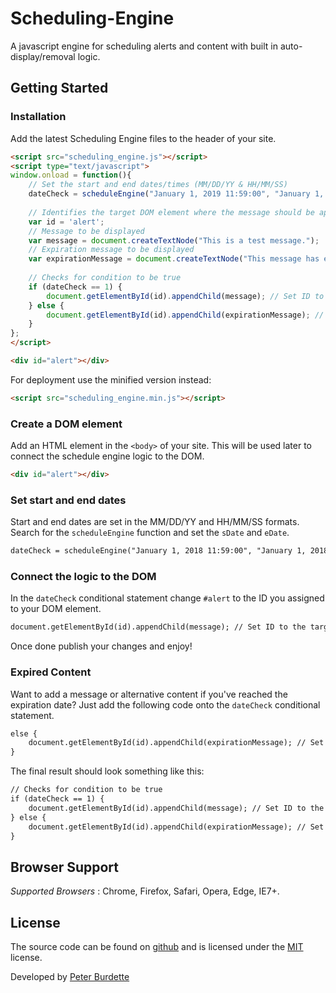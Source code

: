 # Scheduling-Engine
A javascript engine for scheduling alerts and content with built in auto-display/removal logic.

## Getting Started
### Installation
Add the latest Scheduling Engine files to the header of your site.

```html
<script src="scheduling_engine.js"></script>
<script type="text/javascript">
window.onload = function(){
	// Set the start and end dates/times (MM/DD/YY & HH/MM/SS)
	dateCheck = scheduleEngine("January 1, 2019 11:59:00", "January 1, 2019 12:00:00");
	
	// Identifies the target DOM element where the message should be appended
	var id = 'alert';
	// Message to be displayed
	var message = document.createTextNode("This is a test message.");
	// Expiration message to be displayed
	var expirationMessage = document.createTextNode("This message has expired.");
	
	// Checks for condition to be true
	if (dateCheck == 1) {
		document.getElementById(id).appendChild(message); // Set ID to the targeted element
	} else {
		document.getElementById(id).appendChild(expirationMessage); // Set ID to the targeted element
	}
};
</script>

<div id="alert"></div>
```

For deployment use the minified version instead:

```html
<script src="scheduling_engine.min.js"></script>
```
### Create a DOM element
Add an HTML element in the `<body>` of your site. This will be used later to connect the schedule engine logic to the DOM.

```html
<div id="alert"></div>
```

### Set start and end dates
Start and end dates are set in the MM/DD/YY and HH/MM/SS formats. Search for the `scheduleEngine` function and set the `sDate` and `eDate`.

```html
dateCheck = scheduleEngine("January 1, 2018 11:59:00", "January 1, 2018 12:00:00");
```
### Connect the logic to the DOM
In the `dateCheck` conditional statement change `#alert` to the ID you assigned to your DOM element.

```html
document.getElementById(id).appendChild(message); // Set ID to the targeted element
```

Once done publish your changes and enjoy!

### Expired Content
Want to add a message or alternative content if you've reached the expiration date? Just add the following code onto the `dateCheck` conditional statement.

```html
else {
	document.getElementById(id).appendChild(expirationMessage); // Set ID to the targeted element
}
```

The final result should look something like this:
```html
// Checks for condition to be true
if (dateCheck == 1) {
	document.getElementById(id).appendChild(message); // Set ID to the targeted element
} else {
	document.getElementById(id).appendChild(expirationMessage); // Set ID to the targeted element
}
```

## Browser Support

*Supported Browsers* : Chrome, Firefox, Safari, Opera, Edge, IE7+.

## License

The source code can be found on [github](https://github.com/peterburdette/Scheduling-Engine/tree/master/scheduling-engine) and is licensed under the [MIT](http://opensource.org/licenses/mit-license.php) license.

Developed by [Peter Burdette](https://www.linkedin.com/in/peter-burdette-76976552)
